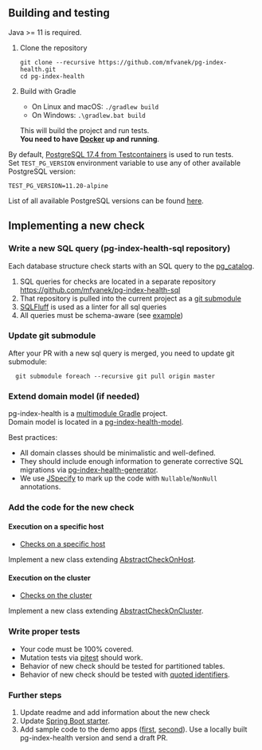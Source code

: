 ## Building and testing

Java >= 11 is required.

1. Clone the repository

       git clone --recursive https://github.com/mfvanek/pg-index-health.git
       cd pg-index-health

2. Build with Gradle
    * On Linux and macOS: `./gradlew build`
    * On Windows: `.\gradlew.bat build`
    
   This will build the project and run tests.  
   **You need to have [Docker](https://www.docker.com/) up and running**.
    
By default, [PostgreSQL 17.4 from Testcontainers](https://www.testcontainers.org/) is used to run tests.  
Set `TEST_PG_VERSION` environment variable to use any of other available PostgreSQL version:
```
TEST_PG_VERSION=11.20-alpine
```
List of all available PostgreSQL versions can be found [here](https://hub.docker.com/_/postgres).

## Implementing a new check

### Write a new SQL query (pg-index-health-sql repository)

Each database structure check starts with an SQL query to the [pg_catalog](https://www.postgresql.org/docs/current/catalogs.html).

1. SQL queries for checks are located in a separate repository https://github.com/mfvanek/pg-index-health-sql
2. That repository is pulled into the current project as a [git submodule](https://git-scm.com/book/en/v2/Git-Tools-Submodules)
3. [SQLFluff](https://github.com/sqlfluff/sqlfluff) is used as a linter for all sql queries
4. All queries must be schema-aware (see [example](https://github.com/mfvanek/pg-index-health-sql/blob/6a5b823d2f86f3fed946f073de93a20245b8d312/sql/duplicated_indexes.sql#L23))

### Update git submodule

After your PR with a new sql query is merged, you need to update git submodule:

```shell
  git submodule foreach --recursive git pull origin master
```

### Extend domain model (if needed)

pg-index-health is a [multimodule Gradle](https://docs.gradle.org/current/userguide/multi_project_builds.html) project.  
Domain model is located in a [pg-index-health-model](pg-index-health-model).

Best practices:
* All domain classes should be minimalistic and well-defined.
* They should include enough information to generate corrective SQL migrations via [pg-index-health-generator](pg-index-health-generator).
* We use [JSpecify](https://github.com/jspecify/jspecify) to mark up the code with `Nullable`/`NonNull` annotations.

### Add the code for the new check

#### Execution on a specific host

* [Checks on a specific host](pg-index-health-core/src/main/java/io/github/mfvanek/pg/core/checks/host)

Implement a new class extending [AbstractCheckOnHost](pg-index-health-core/src/main/java/io/github/mfvanek/pg/core/checks/host/AbstractCheckOnHost.java).

#### Execution on the cluster

* [Checks on the cluster](pg-index-health/src/main/java/io/github/mfvanek/pg/health/checks/cluster)

Implement a new class extending [AbstractCheckOnCluster](pg-index-health/src/main/java/io/github/mfvanek/pg/health/checks/cluster/AbstractCheckOnCluster.java).

### Write proper tests

* Your code must be 100% covered.
* Mutation tests via [pitest](https://pitest.org/) should work.
* Behavior of new check should be tested for partitioned tables.
* Behavior of new check should be tested with [quoted identifiers](https://www.postgresql.org/docs/17/sql-syntax-lexical.html#SQL-SYNTAX-IDENTIFIERS).

### Further steps

1. Update readme and add information about the new check
2. Update [Spring Boot starter](spring-boot-integration%2Fpg-index-health-test-starter).
3. Add sample code to the demo apps ([first](https://github.com/mfvanek/pg-index-health-demo/tree/master/pg-index-health-demo-without-spring), [second](https://github.com/mfvanek/pg-index-health-demo/tree/master/pg-index-health-spring-boot-demo)).
   Use a locally built pg-index-health version and send a draft PR.
